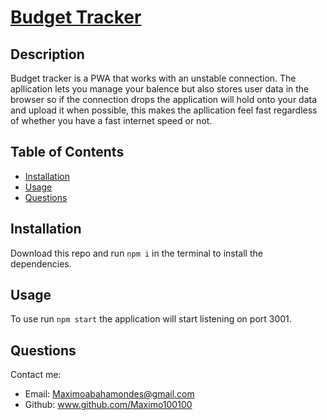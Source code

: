 # [Budget Tracker](https://shrouded-mesa-74612.herokuapp.com/)

## Description 

Budget tracker is a PWA that works with an unstable connection. The apllication lets you manage your balence but also stores user data in the browser so if the connection drops the application will hold onto your data and upload it when possible, this makes the apllication feel fast regardless of whether you have a fast internet speed or not. 

## Table of Contents

- [Installation](#installation)
- [Usage](#usage)
- [Questions](#questions)

## Installation

Download this repo and run `npm i` in the terminal to install the dependencies.

## Usage 

To use run `npm start` the application will start listening on port 3001. 

## Questions

Contact me:

* Email: Maximoabahamondes@gmail.com
* Github: www.github.com/Maximo100100